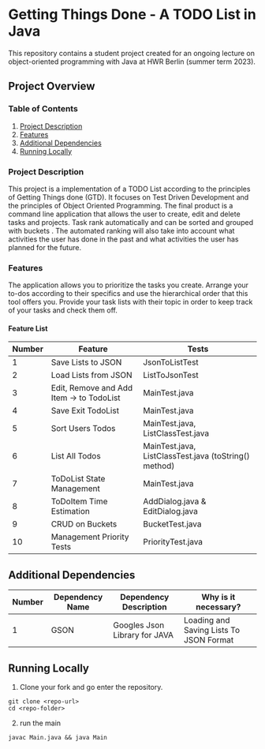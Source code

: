 # Getting Things Done - A TODO List in Java


This repository contains a student project created for an ongoing lecture on object-oriented programming with Java at HWR Berlin (summer term 2023).

## Project Overview
### Table of Contents
1. [Project Description](#ProjectDescription)
2. [Features](#featurelist)
3. [Additional Dependencies](#aditionaldependencies)
4. [Running Locally](#runninglocally)

### Project Description
This project is a implementation of a TODO List according to the principles of Getting Things done (GTD).
It focuses on Test Driven Development and the principles of Object Oriented Programming.
The final product is a command line application that allows the user to create, edit and delete tasks and projects.
Task rank automatically and can be sorted and grouped with buckets .
The automated ranking will also take into account what activities the user has done in the past and what activities the user has planned for the future.
### Features
The application allows you to prioritize the tasks you create.
Arrange your to-dos according to their specifics and use the hierarchical order that this tool offers you. Provide your task lists with their topic in order to keep track of your tasks and check them off.
#### Feature List

[TODO]: # (For each feature implemented, add a row to the table!)

| Number | Feature                                     | Tests                                              | 
|--------|---------------------------------------------|----------------------------------------------------|
| 1      | Save Lists to JSON                          | JsonToListTest                                     |
| 2      | Load Lists from JSON                        | ListToJsonTest                                     |
| 3      | Edit, Remove and Add Item -> to TodoList    | MainTest.java                                      |
| 4      | Save Exit TodoList                          | MainTest.java                                      |
| 5      | Sort  Users Todos                           | MainTest.java, ListClassTest.java                  |
| 6      | List All Todos                              | MainTest.java, ListClassTest.java (toString() method) |
| 7      | ToDoList State Management                   | MainTest.java                                      |
| 8      | ToDoItem Time Estimation                    | AddDialog.java & EditDialog.java                   |
| 9      | CRUD on Buckets                             | BucketTest.java                                  |
| 10     | Management Priority Tests                   | PriorityTest.java                                  |

## Additional Dependencies

[TODO]: # (For each additional dependency your project requires- Add an additional row to the table!)

| Number | Dependency Name | Dependency Description | Why is it necessary? |
|--------|-----------------|------------------------|----------------------|
| 1      | GSON | Googles Json Library for JAVA | Loading and Saving Lists To JSON Format |

## Running Locally

1. Clone your fork and go enter the repository.
```
git clone <repo-url>
cd <repo-folder>
```
2. run the main
```
javac Main.java && java Main
```
